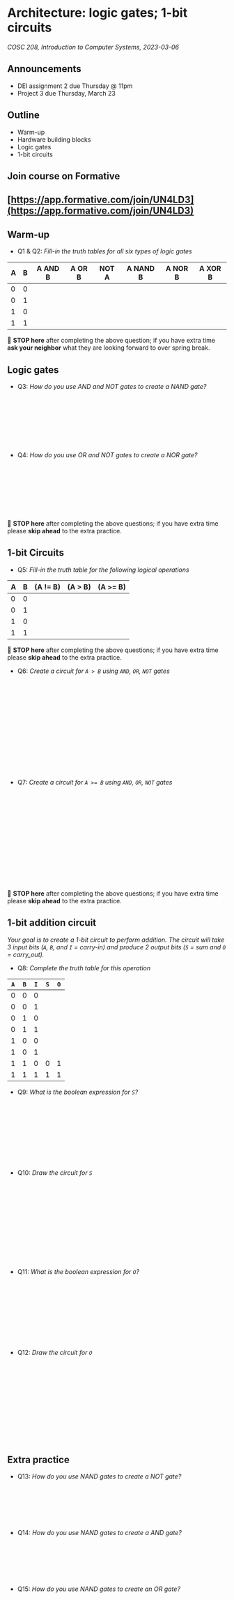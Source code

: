 # Architecture: logic gates; 1-bit circuits
_COSC 208, Introduction to Computer Systems, 2023-03-06_

## Announcements
* DEI assignment 2 due Thursday @ 11pm
* Project 3 due Thursday, March 23

## Outline
* Warm-up
* Hardware building blocks
* Logic gates
* 1-bit circuits

## Join course on Formative
## [https://app.formative.com/join/UN4LD3](https://app.formative.com/join/UN4LD3)

## Warm-up

* Q1 & Q2: _Fill-in the truth tables for all six types of logic gates_

| A | B | A AND B | A OR B | NOT A | A NAND B | A NOR B | A XOR B |
| - | - | ------- | ------ | ----- | -------- | ------- | ------- |
| 0 | 0 |         |        |       |          |         |         | 
| 0 | 1 |         |        |       |          |         |         | 
| 1 | 0 |         |        |       |          |         |         | 
| 1 | 1 |         |        |       |          |         |         | 

🛑 **STOP here** after completing the above question; if you have extra time **ask your neighbor** what they are looking forward to over spring break.

## Logic gates

* Q3: _How do you use AND and NOT gates to create a NAND gate?_

<p style="height:8em;"></p>

* Q4: _How do you use OR and NOT gates to create a NOR gate?_

<p style="height:8em;"></p>

🛑 **STOP here** after completing the above questions; if you have extra time please **skip ahead** to the extra practice.

<div style="page-break-after:always;"></div>

## 1-bit Circuits

* Q5: _Fill-in the truth table for the following logical operations_

| A | B | (A != B) | (A > B) | (A >= B) |
| - | - | -------- | ------- | -------- |
| 0 | 0 |          |         |          |
| 0 | 1 |          |         |          |
| 1 | 0 |          |         |          |
| 1 | 1 |          |         |          |

🛑 **STOP here** after completing the above questions; if you have extra time please **skip ahead** to the extra practice.

* Q6: _Create a circuit for `A > B` using `AND`, `OR`, `NOT` gates_

<p style="height:15em;"></p>

* Q7: _Create a circuit for `A >= B` using `AND`, `OR`, `NOT` gates_

<p style="height:15em;"></p>

🛑 **STOP here** after completing the above questions; if you have extra time please **skip ahead** to the extra practice.

<div style="page-break-after:always;"></div>

## 1-bit addition circuit

_Your goal is to create a 1-bit circuit to perform addition. The circuit will take 3 input bits (`A`, `B`, and `I` = carry-in) and produce 2 output bits (`S` = sum and `O` = carry_out)._

* Q8: _Complete the truth table for this operation_

| `A` | `B` | `I` | `S` | `O` |
|-----|-----|------------|-------|-------------|
|  0  |  0  |     0      |       |             |
|  0  |  0  |     1      |       |             |
|  0  |  1  |     0      |       |             |
|  0  |  1  |     1      |       |             |
|  1  |  0  |     0      |       |             |
|  1  |  0  |     1      |       |             |
|  1  |  1  |     0      |   0   |      1      |
|  1  |  1  |     1      |   1   |      1      |


* Q9: _What is the boolean expression for `S`?_

<p style="height:10em;"></p>

* Q10: _Draw the circuit for `S`_

<p style="height:13em;"></p>

* Q11: _What is the boolean expression for `O`?_

<p style="height:10em;"></p>

* Q12: _Draw the circuit for `O`_

<p style="height:13em;"></p>

## Extra practice

* Q13: _How do you use NAND gates to create a NOT gate?_

<p style="height:6em;"></p>

* Q14: _How do you use NAND gates to create a AND gate?_

<p style="height:6em;"></p>

* Q15: _How do you use NAND gates to create an OR gate?_
